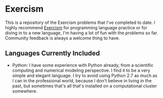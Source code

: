 # Exercism

This is a repository of the Exercism problems that I've completed to date. I highly recommend [Exercism](http://exercism.io/) for programming language practice or for diving in to a new language, I'm having a lot of fun with the problems so far. Community feedback is always a welcome thing to have.

## Languages Currently Included

- Python: I have some experience with Python already, from a scientific computing and numerical modeling perspective. I find it to be a very simple and elegant language. I try to avoid using Python 2.7 as much as I can in the professional world, because I don't believe in living in the past, but sometimes that's all that's installed on a computational cluster somewhere.
